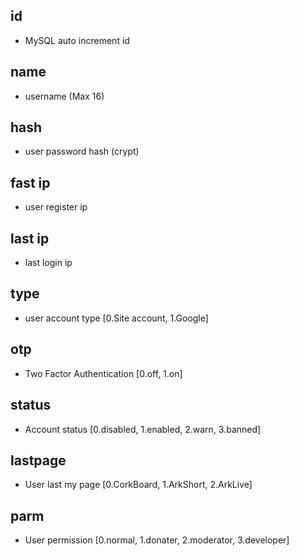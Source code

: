 ## id
* MySQL auto increment id

## name
* username (Max 16)

## hash
* user password hash (crypt)

## fast ip
* user register ip

## last ip
* last login ip

## type
* user account type [0.Site account, 1.Google]

## otp
* Two Factor Authentication [0.off, 1.on]

## status
* Account status [0.disabled, 1.enabled, 2.warn, 3.banned]

## lastpage
* User last my page [0.CorkBoard, 1.ArkShort, 2.ArkLive]

## parm
* User permission [0.normal, 1.donater, 2.moderator, 3.developer]

